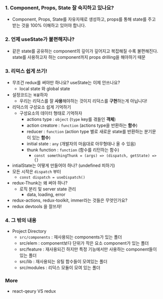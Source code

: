 ### 1. Component, Props, State 잘 숙지하고 있나요?
 -  Component, Props, State를 자유자재로 생성하고, props를 통해 state를 주고 받는 것을 100% 이해하고 있어야 합니다.
### 2. 언제 useState가 불편해지나?
 - 같은 state를 공유하는 component의 깊이가 깊어지고 복잡해질 수록 불편해진다. state를 사용하고자 하는 component까지 props drilling을 해야하기 때문
### 3. 리덕스 쉽게 쓰기!
  - 무조건 redux를 써야만 하나요? useState는 이제 안쓰나요?
    - local state 와 global state
  - 설정코드는 `복붙`하자
    - 우리는 리덕스를 잘 **사용**해야하는 것이지 리덕스를 **구현**하는게 아닙니다!
  - 리덕스의 구성요소 쉽게 기억하기
    - 구성요소의 데이터 형태로 기억하자
      - actions type : `object` (`type` key를 겪들인 **객체**)
      - action creatore : `function` (actions type을 반환하는 **함수**)
      - reducer : `function` (action type 별로 새로운 state를 반환하는 분기문이 있는 **함수**)
      - initial state : `any` (개발자의 마음대로 아무형태나 올 수 있음)
      - thunk function : `function` (함수를 리턴하는 함수)
        - `const somethingThunk = (args) => (dispatch, getState) => {}`
  - intialState는 어떻게 만들어야 하나? (undefined 피하기)
  - 모든 시작은 `dispatch` 부터
    - `const dispatch = useDispatch()`
  - redux-Thunk는 왜 써야 하나?
    - 로직 분리 및 server state 관리
      - data, loading, error 
  - redux-actions, redux-toolkit, immer라는 것들은 무엇인가요?
  - redux devtools 을 잘쓰자!

### 4. 그 밖의 내용
 - Project Directory
   - `src/components` : 재사용되는 components가 있는 폴더
   - src/elem : component보다 단위가 작은 요소 component가 있는 폴더 
   - src/feature : 재사용되긴 하지만 특정 기능에서만 사용하는 component들이 있는 폴더
   - src/lib : 재사용되는 유틸 함수들이 모여있는 폴더
   - src/modules : 리덕스 모듈이 모여 있는 폴더

### More
 - react-qeury VS redux 